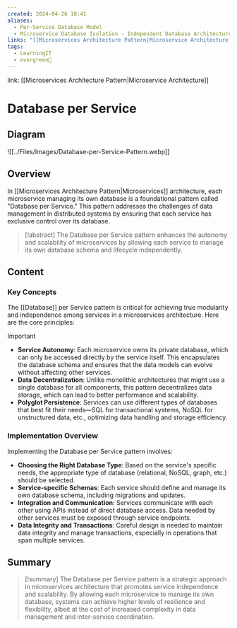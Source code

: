 ```yaml
---
created: 2024-04-26 18:41
aliases:
  - Per-Service Database Model
  - Microservice Database Isolation - Independent Database Architecture
links: "[[Microservices Architecture Pattern|Microservice Architecture]]"
tags:
  - LearningIT
  - evergreen🌳
---
```

link: [[Microservices Architecture Pattern|Microservice Architecture]]

# Database per Service

## Diagram

![[../Files/Images/Database-per-Service-Pattern.webp]]

## Overview

In [[Microservices Architecture Pattern|Microservices]] architecture, each microservice managing its own database is a foundational pattern called "Database per Service." This pattern addresses the challenges of data management in distributed systems by ensuring that each service has exclusive control over its database.

> [!abstract] 
> The Database per Service pattern enhances the autonomy and scalability of microservices by allowing each service to manage its own database schema and lifecycle independently.

## Content

### Key Concepts

The [[Database]] per Service pattern is critical for achieving true modularity and independence among services in a microservices architecture. Here are the core principles:

> [!important]
> 
> - **Service Autonomy**: Each microservice owns its private database, which can only be accessed directly by the service itself. This encapsulates the database schema and ensures that the data models can evolve without affecting other services.
> - **Data Decentralization**: Unlike monolithic architectures that might use a single database for all components, this pattern decentralizes data storage, which can lead to better performance and scalability.
> - **Polyglot Persistence**: Services can use different types of databases that best fit their needs—SQL for transactional systems, NoSQL for unstructured data, etc., optimizing data handling and storage efficiency.

### Implementation Overview

Implementing the Database per Service pattern involves:

- **Choosing the Right Database Type**: Based on the service's specific needs, the appropriate type of database (relational, NoSQL, graph, etc.) should be selected.
- **Service-specific Schemas**: Each service should define and manage its own database schema, including migrations and updates.
- **Integration and Communication**: Services communicate with each other using APIs instead of direct database access. Data needed by other services must be exposed through service endpoints.
- **Data Integrity and Transactions**: Careful design is needed to maintain data integrity and manage transactions, especially in operations that span multiple services.

## Summary
>[!summary] 
>The Database per Service pattern is a strategic approach in microservices architecture that promotes service independence and scalability. By allowing each microservice to manage its own database, systems can achieve higher levels of resilience and flexibility, albeit at the cost of increased complexity in data management and inter-service coordination.


